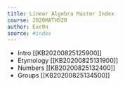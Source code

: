 ```yaml
---
title: Linear Algebra Master Index
course: 2020MATH520
author: Exr0n
source: #index
---
```


- Intro [[KB20200825125900]]
- Etymology [[KB20200825131900]]
- Numbers [[KB20200825132400]]
- Groups [[KB20200825134500]]
